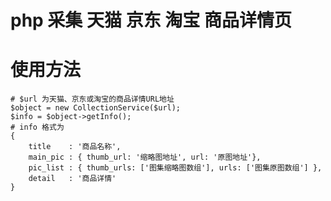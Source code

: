 php 采集 天猫 京东 淘宝 商品详情页
===============
# 使用方法
``` 
# $url 为天猫、京东或淘宝的商品详情URL地址
$object = new CollectionService($url);
$info = $object->getInfo();
# info 格式为
{
    title    : '商品名称', 
    main_pic : { thumb_url: '缩略图地址', url: '原图地址'},
    pic_list : { thumb_urls: ['图集缩略图数组'], urls: ['图集原图数组'] }, 
    detail   : '商品详情'
}
```